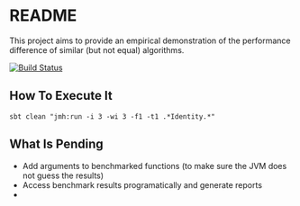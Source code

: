 # README

This project aims to provide an empirical demonstration of the performance difference of similar (but not equal) algorithms. 

[![Build Status](https://api.travis-ci.org/mauriciojost/scala-mini-benchmark.svg)](https://travis-ci.org/mauriciojost/scala-mini-benchmark)

## How To Execute It

```
sbt clean "jmh:run -i 3 -wi 3 -f1 -t1 .*Identity.*"
```

## What Is Pending

- Add arguments to benchmarked functions (to make sure the JVM does not guess the results)
- Access benchmark results programatically and generate reports
- 
